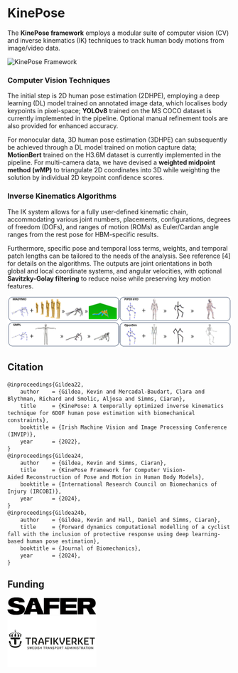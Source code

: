 # KinePose

The **KinePose framework** employs a modular suite of computer vision (CV) and inverse kinematics (IK) techniques to track human body motions from image/video data.

<img src="images/IRCOBI2024_Fig1.png" alt="KinePose Framework" width="1000"/>

### Computer Vision Techniques
The initial step is 2D human pose estimation (2DHPE), employing a deep learning (DL) model trained on annotated image data, which localises body keypoints in pixel-space; **YOLOv8** trained on the MS COCO dataset is currently implemented in the pipeline. Optional manual refinement tools are also provided for enhanced accuracy. 

For monocular data, 3D human pose estimation (3DHPE) can subsequently be achieved through a DL model trained on motion capture data; **MotionBert** trained on the H3.6M dataset is currently implemented in the pipeline. For multi-camera data, we have devised a **weighted midpoint method (wMP)** to triangulate 2D coordinates into 3D while weighting the solution by individual 2D keypoint confidence scores.

### Inverse Kinematics Algorithms
The IK system allows for a fully user-defined kinematic chain, accommodating various joint numbers, placements, configurations, degrees of freedom (DOFs), and ranges of motion (ROMs) as Euler/Cardan angle ranges from the rest pose for HBM-specific results.

Furthermore, specific pose and temporal loss terms, weights, and temporal patch lengths can be tailored to the needs of the analysis. See reference [4] for details on the algorithms. The outputs are joint orientations in both global and local coordinate systems, and angular velocities, with optional **Savitzky-Golay filtering** to reduce noise while preserving key motion features.

<img src="images/IRCOBI2024_Fig2.png" alt="KinePose Applications" width="1000"/>

## Citation
```
@inproceedings{Gildea22,
    author    = {Gildea, Kevin and Mercadal-Baudart, Clara and Blythman, Richard and Smolic, Aljosa and Simms, Ciaran},
    title     = {KinePose: A temporally optimized inverse kinematics technique for 6DOF human pose estimation with biomechanical constraints},
    booktitle = {Irish Machine Vision and Image Processing Conference (IMVIP)},
    year      = {2022},
}
@inproceedings{Gildea24,
    author    = {Gildea, Kevin and Simms, Ciaran},
    title     = {KinePose Framework for Computer Vision‐Aided Reconstruction of Pose and Motion in Human Body Models},
    booktitle = {International Research Council on Biomechanics of Injury (IRCOBI)},
    year      = {2024},
}
@inproceedings{Gildea24b,
    author    = {Gildea, Kevin and Hall, Daniel and Simms, Ciaran},
    title     = {Forward dynamics computational modelling of a cyclist fall with the inclusion of protective response using deep learning-based human pose estimation},
    booktitle = {Journal of Biomechanics},
    year      = {2024},
}
```

## Funding

<a href="https://www.saferresearch.com/projects/advancements-kinepose-framework">
  <img src="images/SAFER.svg" alt="Funded by Organization" width="200"/>
</a>

<br>

<a href="https://portal.research.lu.se/en/projects/surrogate-measures-of-safety-for-single-bicycle-crashes">
  <img src="images/TRAFIKVERKET.png" alt="Funded by Organization" width="200"/>
</a>
